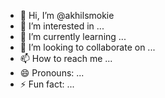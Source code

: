 - 👋 Hi, I’m @akhilsmokie
- 👀 I’m interested in ...
- 🌱 I’m currently learning ...
- 💞️ I’m looking to collaborate on ...
- 📫 How to reach me ...
- 😄 Pronouns: ...
- ⚡ Fun fact: ...

<!---
akhilsmokie/akhilsmokie is a ✨ special ✨ repository because its `README.md` (this file) appears on your GitHub profile.
You can click the Preview link to take a look at your changes.
--->
